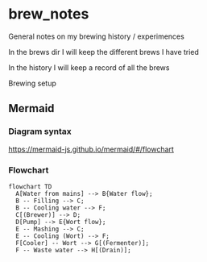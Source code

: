 # brew_notes

General notes on my brewing history / experimences

In the brews dir I will keep the different brews I have tried

In the history I will keep a record of all the brews

Brewing setup

## Mermaid
### Diagram syntax
https://mermaid-js.github.io/mermaid/#/flowchart

### Flowchart
```mermaid
flowchart TD
  A[Water from mains] --> B{Water flow};
  B -- Filling --> C;
  B -- Cooling water --> F;
  C[(Brewer)] --> D;
  D[Pump] --> E{Wort flow};
  E -- Mashing --> C;
  E -- Cooling (Wort) --> F;
  F[Cooler] -- Wort --> G[(Fermenter)];
  F -- Waste water --> H[(Drain)];



